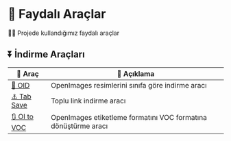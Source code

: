 # 🎒 Faydalı Araçlar 
👩‍🔧 Projede kullandığımız faydalı araçlar

## ⏬ İndirme Araçları

| 🔩 Araç | 📃 Açıklama |
| ------- | ----------- |
| [🚀 OID](https://github.com/EscVM/OIDv4_ToolKit)| OpenImages resimlerini sınıfa göre indirme aracı |
| [⚓ Tab Save](https://chrome.google.com/webstore/detail/tab-save/lkngoeaeclaebmpkgapchgjdbaekacki/related) | Toplu link indirme aracı |
| [🔃 OI to VOC](https://github.com/AtriSaxena/OIDv4_to_VOC) | OpenImages etiketleme formatını VOC formatına dönüştürme aracı |



